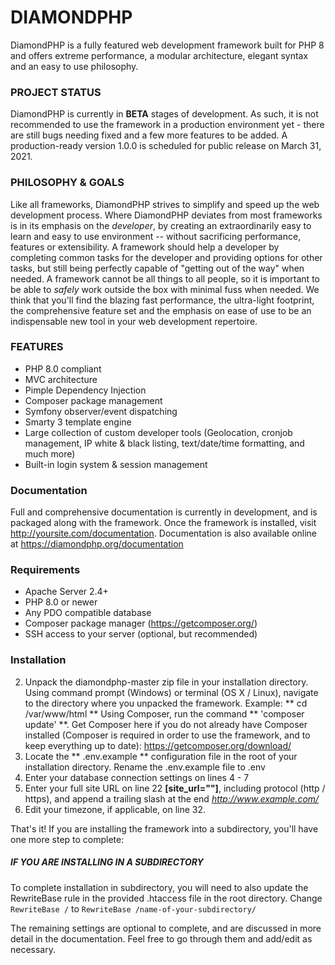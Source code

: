 DIAMONDPHP
==========
DiamondPHP is a fully featured web development framework built for PHP 8 and offers extreme performance, a modular architecture, elegant syntax and an easy to use philosophy.

### PROJECT STATUS
DiamondPHP is currently in **BETA** stages of development. As such, it is not recommended to use the framework in a production environment yet - there are still bugs needing fixed and a few more features to be added.
A production-ready version 1.0.0 is scheduled for public release on March 31, 2021.

### PHILOSOPHY & GOALS
Like all frameworks, DiamondPHP strives to simplify and speed up the web development process. Where DiamondPHP deviates from most frameworks
is in its emphasis on the *developer*, by creating an extraordinarily easy to learn and easy to use environment -- without sacrificing performance,
features or extensibility. A framework should help a developer by completing common tasks for the developer and providing options for other tasks,
but still being perfectly capable of "getting out of the way" when needed. A framework cannot be all things to all people, so it is important to be
able to *safely* work outside the box with minimal fuss when needed.
We think that you'll find the blazing fast performance, the ultra-light footprint, the comprehensive feature set and the emphasis on ease of use 
to be an indispensable new tool in your web development repertoire.

### FEATURES
* PHP 8.0 compliant
* MVC architecture
* Pimple Dependency Injection
* Composer package management
* Symfony observer/event dispatching
* Smarty 3 template engine
* Large collection of custom developer tools (Geolocation, cronjob management, IP white & black listing, text/date/time formatting, and much more)
* Built-in login system & session management

### Documentation
Full and comprehensive documentation is currently in development, and is packaged along with the framework. Once the framework is installed, visit http://yoursite.com/documentation.
Documentation is also available online at https://diamondphp.org/documentation

### Requirements
- Apache Server 2.4+
- PHP 8.0 or newer
- Any PDO compatible database
- Composer package manager (https://getcomposer.org/)
- SSH access to your server (optional, but recommended)

### Installation
2. Unpack the diamondphp-master zip file in your installation directory. Using command prompt (Windows) or terminal (OS X / Linux), navigate to the directory where you unpacked the framework. 
Example: ** cd /var/www/html ** 
Using Composer, run the command ** 'composer update' **. Get Composer here if you do not already have Composer installed (Composer is required in order to use the framework, and to keep everything up to date): https://getcomposer.org/download/
3. Locate the ** .env.example ** configuration file in the root of your installation directory. Rename the .env.example file to .env
4. Enter your database connection settings on lines 4 - 7
5. Enter your full site URL on line 22 **[site_url=""]**, including protocol (http / https), and append a trailing slash at the end
   *http://www.example.com/*
6. Edit your timezone, if applicable, on line 32.

That's it! If you are installing the framework into a subdirectory, you'll have one more step to complete:

##### IF YOU ARE INSTALLING IN A SUBDIRECTORY
To complete installation in subdirectory, you will need to also update the RewriteBase rule in the provided .htaccess file in the root directory.  Change `RewriteBase /` to `RewriteBase /name-of-your-subdirectory/`

The remaining settings are optional to complete, and are discussed in more detail in the documentation. Feel free to go through them and add/edit as necessary.

